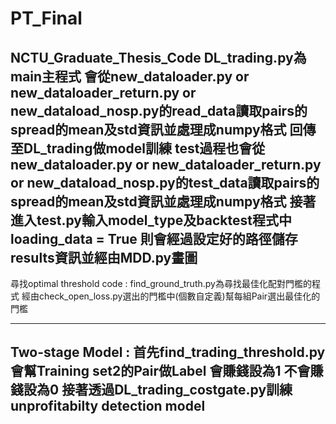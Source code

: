 # PT_Final
NCTU_Graduate_Thesis_Code
DL_trading.py為main主程式
會從new_dataloader.py or new_dataloader_return.py or new_dataload_nosp.py的read_data讀取pairs的spread的mean及std資訊並處理成numpy格式
回傳至DL_trading做model訓練
test過程也會從new_dataloader.py or new_dataloader_return.py or new_dataload_nosp.py的test_data讀取pairs的spread的mean及std資訊並處理成numpy格式
接著進入test.py輸入model_type及backtest程式中
loading_data = True 則會經過設定好的路徑儲存results資訊並經由MDD.py畫圖
---------------------------------------------------------------------------------------------------------------------------------------------
尋找optimal threshold code :
find_ground_truth.py為尋找最佳化配對門檻的程式 經由check_open_loss.py選出的門檻中(個數自定義)幫每組Pair選出最佳化的門檻

---------------------------------------------------------------------------------------------------------------------------------------------
Two-stage Model :
首先find_trading_threshold.py會幫Training set2的Pair做Label 會賺錢設為1 不會賺錢設為0
接著透過DL_trading_costgate.py訓練unprofitabilty detection model
---------------------------------------------------------------------------------------------------------------------------------------------
